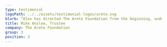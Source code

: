 ```yaml
---
type: testimonial
logoPath: ../../assets/testimonial-logos/arete.svg
blurb: “Alex has directed The Arete Foundation from the beginning, understanding the aims, goals and values of the Trustees to guide them to help shape their philanthropic goals to support young people in the North West achieve a fulfilling future. Alex guided us on the functions and frameworks of a Foundation (both from a pragmatic and regulatory view as well as helping us through the emotional realities), and along with the Trustees, shaped the strategy so it aligned to our vision, and create optimal impact across the region. Alex is an integral member of our team and together we look forward to creating more partnerships across the North West to make a difference in young people's lives.”
title: Mike Anslow, Trustee
company: The Arete Foundation
group: 3
position: 3
---
```

